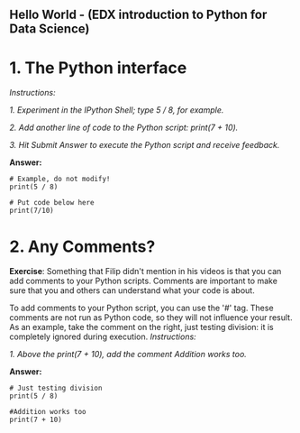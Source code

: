 ## Hello World - (EDX introduction to Python for Data Science)
# 1. The Python interface
*Instructions:*

*1. Experiment in the IPython Shell; type 5 / 8, for example.*

*2. Add another line of code to the Python script: print(7 + 10).*

*3. Hit Submit Answer to execute the Python script and receive feedback.*

**Answer:**
``` 
# Example, do not modify!
print(5 / 8)

# Put code below here
print(7/10)

```
# 2. Any Comments?
**Exercise**: Something that Filip didn't mention in his videos is that you can add comments to your Python scripts. Comments are important to make sure that you and others can understand what your code is about.

To add comments to your Python script, you can use the '#' tag. These comments are not run as Python code, so they will not influence your result. As an example, take the comment on the right, just testing division: it is completely ignored during execution.
*Instructions:*

 *1. Above the print(7 + 10), add the comment Addition works too.*

**Answer:**
``` 
# Just testing division
print(5 / 8)

#Addition works too
print(7 + 10)

```
